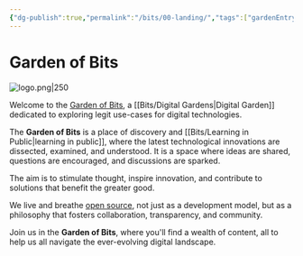 ```yaml
---
{"dg-publish":true,"permalink":"/bits/00-landing/","tags":["gardenEntry"]}
---
```


# Garden of Bits

![logo.png|250](/img/user/Bits/assets/images/logo.png)

Welcome to the [Garden of Bits](https://gardenofbits.com/), a [[Bits/Digital Gardens\|Digital Garden]] dedicated to exploring legit use-cases for digital technologies. 

The **Garden of Bits** is a place of discovery and [[Bits/Learning in Public\|learning in public]], where the latest technological innovations are dissected, examined, and understood. It is a space where ideas are shared, questions are encouraged, and discussions are sparked. 

The aim is to stimulate thought, inspire innovation, and contribute to solutions that benefit the greater good. 

We live and breathe [open source](https://en.wikipedia.org/wiki/Open_source), not just as a development model, but as a philosophy that fosters collaboration, transparency, and community.

Join us in the **Garden of Bits**, where you'll find a wealth of content, all to help us all navigate the ever-evolving digital landscape.
